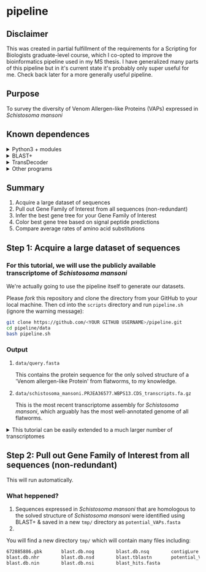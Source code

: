 # pipeline

## Disclaimer

This was created in partial fulfillment of the requirements for a Scripting for Biologists graduate-level course, which I co-opted to improve the bioinformatics pipeline used in my MS thesis.  I have generalized many parts of this pipeline but in it's current state it's probably only super useful for me.  Check back later for a more generally useful pipeline.

## Purpose

To survey the diversity of Venom Allergen-like Proteins (VAPs) expressed in _Schistosoma mansoni_

## Known dependences

<details><summary>Python3 + modules</summary>

* `biopython` + its dependencies
* `ftplib` (slow)
* `os`

If on mac and have `pip`, you can install all required Python modules with the following:
```bash
]python3 -m pip install --user numpy scipy matplotlib ipython jupyter pandas sympy nose
python3 -m pip install --user biopython
python3 -m pip install --user ftplib
python3 -m pip install --user os
```

</details>

<details><summary>BLAST+</summary>

#### BLAST+ 2.9.0 executables: ftp://ftp.ncbi.nlm.nih.gov/blast/executables/blast+/LATEST/ 

After installing, add the BLAST+ executables to your path by inserting the following into your `~/.bash_profile`:
```bash
PATH="/usr/local/ncbi/blast/bin:${PATH}"
export PATH
```

Then exit terminal & re-enter or run `source ~/bash_profile`

#### Optional
* [MagicBlast](https://ncbi.github.io/magicblast/)
* [IgBlast](https://ncbi.github.io/igblast/)

</details>
 
<details><summary>TransDecoder</summary>

#### [TransDecoder 5.5.0](https://github.com/TransDecoder/TransDecoder/wiki)

The easiest way to install TransDecoder and many other programs is through `anaconda` (available [here](https://docs.conda.io/projects/conda/en/latest/user-guide/install/index.html "Download miniconda")).

With `anaconda` installed, simply run the following to install the appropriate version of TransDecoder:
```bash
conda config --add channels bioconda
conda install transdecoder=3.0.1 # Do not use most recent version
```

#### [HMMER](http://hmmer.org/)

To install with `anaconda` on mac:
```bash
conda install hmmer
```

#### Included
* [Swiss-Prot database](https://www.uniprot.org/downloads)
* Pfam database: ftp://ftp.ebi.ac.uk/pub/databases/Pfam/current_release

</details>

<details><summary>Other programs</summary>

* `ftp` (OPTIONAL)

If on mac, get `ftp` by running:
```bash
brew install inetutils
```

</details>

## Summary

1. Acquire a large dataset of sequences
2. Pull out Gene Family of Interest from all sequences (non-redundant)
3. Infer the best gene tree for your Gene Family of Interest
4. Color best gene tree based on signal peptide predictions
5. Compare average rates of amino acid substitutions

## Step 1: Acquire a large dataset of sequences

### For this tutorial, we will use the publicly available transcriptome of _Schistosoma mansoni_

We're actually going to use the pipeline itself to generate our datasets.

Please *fork* this repository and clone the directory from your GitHub to your local machine. Then cd into the `scripts` directory and run `pipeline.sh` (ignore the warning message):
```bash
git clone https://github.com/<YOUR GITHUB USERNAME>/pipeline.git
cd pipeline/data
bash pipeline.sh
```

### Output
1. `data/query.fasta`

	This contains the protein sequence for the only solved structure of a 'Venom allergen-like Protein' from flatworms, to my knowledge. 

2. `data/schistosoma_mansoni.PRJEA36577.WBPS13.CDS_transcripts.fa.gz`

	This is the most recent transcriptome assembly for _Schistosoma mansoni_, which arguably has the most well-annotated genome of all flatworms.


<details><summary>This tutorial can be easily extended to a much larger number of transcriptomes</summary>

If you have the needed link, you can download a dataset containing 47 flatworms transcriptomes by running the following code in your terminal:
```bash
mkdir transcriptomes
cd transcriptomes
curl -L <LINK-TO-TRANSCRIPTOMES>?dl=1 > transcriptomes.zip
unzip transcriptomes.zip
rm transcriptomes.zip
```

To confirm that the transcriptomes were downloaded successfully, please run the following code (if you're on a mac and received a `command not found` error, please run `brew install md5sha1sum` and try again): 
```bash
md5sum -c md5sum.txt
```

Your output should look like:
```bash
transcriptomes-MS.tgz: OK
```

If not, the transcriptomes were not downloaded correctly, and you should proceed with extreme caution.

</details>

## Step 2: Pull out Gene Family of Interest from all sequences (non-redundant)

This will run automatically.

### What heppened?

1. Sequences expressed in _Schistosoma mansoni_ that are homologous to the solved structure of _Schistosoma mansoni_ were identified using BLAST+ & saved in a new `tmp/` directory as `potential_VAPs.fasta`
2.   

You will find a new directory `tmp/` which will contain many files including:

```bash
672885886.gbk		blast.db.nog		blast.db.nsq		contigLure.txt
blast.db.nhr		blast.db.nsd		blast.tblastn		potential_VAPs.fasta
blast.db.nin		blast.db.nsi		blast_hits.fasta
```

